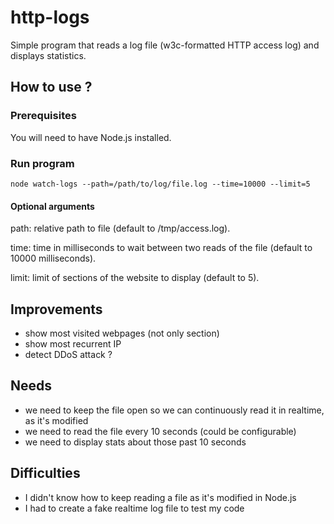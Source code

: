 # http-logs
 Simple program that reads a log file (w3c-formatted HTTP access log) and displays statistics.

## How to use ?
### Prerequisites
You will need to have Node.js installed.

### Run program
    node watch-logs --path=/path/to/log/file.log --time=10000 --limit=5

#### Optional arguments
path: relative path to file (default to /tmp/access.log).

time: time in milliseconds to wait between two reads of the file (default to 10000 milliseconds).

limit: limit of sections of the website to display (default to 5).

## Improvements
- show most visited webpages (not only section)
- show most recurrent IP
- detect DDoS attack ?

## Needs
- we need to keep the file open so we can continuously read it in realtime, as it's modified
- we need to read the file every 10 seconds (could be configurable)
- we need to display stats about those past 10 seconds

## Difficulties
- I didn't know how to keep reading a file as it's modified in Node.js
- I had to create a fake realtime log file to test my code